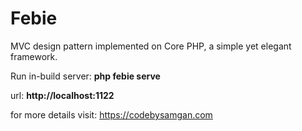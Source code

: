 # Febie
MVC design pattern implemented on Core PHP, a simple yet elegant framework. 

Run in-build server: **php febie serve**

url: **http://localhost:1122**

for more details visit: https://codebysamgan.com
